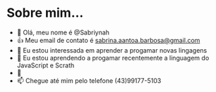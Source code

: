 # Sobre mim...
- 👋 Olá, meu nome é @Sabriynah
- 👍 Meu email de contato é sabrina.aantoa.barbosa@gmail.com
- 👀 Eu estou interessada  em aprender a progamar novas lingagens
- 🌱 Eu estou  aprendendo a progamar recentemente a linguagem do JavaScript e Scrath
- 💞️ 
- 📫 Chegue até mim pelo telefone (43)99177-5103

<!---
Sabriynah/Sabriynah is a ✨ special ✨ repository because its `README.md` (this file) appears on your GitHub profile.
You can click the Preview link to take a look at your changes.
--->

